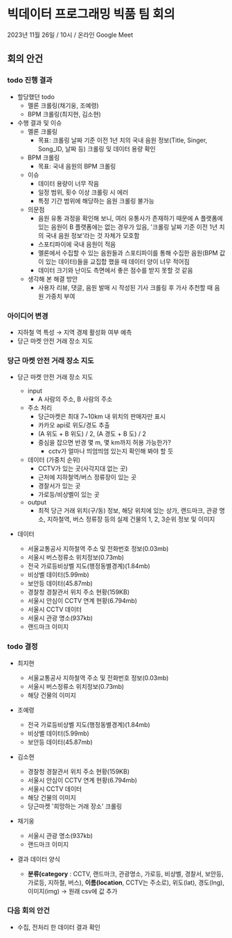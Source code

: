 # 빅데이터 프로그래밍 빅품 팀 회의

2023년 11월 26일 / 10시 / 온라인 Google Meet

## 회의 안건

### todo 진행 결과

- 할당했던 todo
  - 멜론 크롤링(채기웅, 조예령)
  - BPM 크롤링(최지현, 김소현)
- 수행 결과 및 이슈
  - 멜론 크롤링
    - 목표: 크롤링 날짜 기준 이전 1년 치의 국내 음원 정보(Title, Singer, Song_ID, 날짜 등) 크롤링 및 데이터 용량 확인
  - BPM 크롤링
    - 목표: 국내 음원의 BPM 크롤링
  - 이슈
    - 데이터 용량이 너무 작음
    - 일정 범위, 횟수 이상 크롤링 시 에러
    - 특정 기간 범위에 해당하는 음원 크롤링 불가능
  - 의문점
    - 음원 유통 과정을 확인해 보니, 여러 유통사가 존재하기 때문에 A 플랫폼에 있는 음원이 B 플랫폼에는 없는 경우가 있음, '크롤링 날짜 기준 이전 1년 치의 국내 음원 정보'라는 것 자체가 모호함
    - 스포티파이에 국내 음원이 적음
    - 멜론에서 수집할 수 있는 음원들과 스포티파이를 통해 수집한 음원(BPM 값이 있는 데이터)들을 교집합 했을 때 데이터 양이 너무 적어짐
    - 데이터 크기와 난이도 측면에서 좋은 점수를 받지 못할 것 같음
  - 생각해 본 해결 방안
    - 사용자 리뷰, 댓글, 음원 발매 시 작성된 기사 크롤링 후 가사 추천할 때 음원 가중치 부여

### 아이디어 변경

- 지하철 역 특성 → 지역 경제 활성화 여부 예측
- 당근 마켓 안전 거래 장소 지도

### 당근 마켓 안전 거래 장소 지도

- 당근 마켓 안전 거래 장소 지도

  - input
    - A 사람의 주소, B 사람의 주소
  - 주소 처리
    - 당근마켓은 최대 7~10km 내 위치의 판매자만 표시
    - 카카오 api로 위도/경도 추출
    - (A 위도 + B 위도) / 2, (A 경도 + B 도) / 2
    - 중심을 잡으면 반경 몇 m, 몇 km까지 허용 가능한가?
      - cctv가 얼마나 띄엄띄엄 있는지 확인해 봐야 할 듯
  - 데이터 (가중치 순위)
    - CCTV가 있는 곳(사각지대 없는 곳)
    - 근처에 지하철역/버스 정류장이 있는 곳
    - 경찰서가 있는 곳
    - 가로등/비상벨이 있는 곳
  - output
    - 최적 당근 거래 위치(구/동) 정보, 해당 위치에 있는 상가, 랜드마크, 관광 명소, 지하철역, 버스 정류장 등의 실제 건물의 1, 2, 3순위 정보 및 이미지

- 데이터
  - 서울교통공사 지하철역 주소 및 전화번호 정보(0.03mb)
  - 서울시 버스정류소 위치정보(0.73mb)
  - 전국 가로등비상벨 지도(행정동별경계)(1.84mb)
  - 비상벨 데이터(5.99mb)
  - 보안등 데이터(45.87mb)
  - 경찰청 경찰관서 위치 주소 현황(159KB)
  - 서울시 안심이 CCTV 연계 현황(6.794mb)
  - 서울시 CCTV 데이터
  - 서울시 관광 명소(937kb)
  - 랜드마크 이미지

### todo 결정

- 최지현

  - 서울교통공사 지하철역 주소 및 전화번호 정보(0.03mb)
  - 서울시 버스정류소 위치정보(0.73mb)
  - 해당 건물의 이미지

- 조예령

  - 전국 가로등비상벨 지도(행정동별경계)(1.84mb)
  - 비상벨 데이터(5.99mb)
  - 보안등 데이터(45.87mb)

- 김소현

  - 경찰청 경찰관서 위치 주소 현황(159KB)
  - 서울시 안심이 CCTV 연계 현황(6.794mb)
  - 서울시 CCTV 데이터
  - 해당 건물의 이미지
  - 당근마켓 '희망하는 거래 장소' 크롤링

- 채기웅

  - 서울시 관광 명소(937kb)
  - 랜드마크 이미지

- 결과 데이터 양식
  - **분류(category** : CCTV, 랜드마크, 관광명소, 가로등, 비상벨, 경찰서, 보안등, 가로등, 지하철, 버스), **이름(location**, CCTV는 주소로), 위도(lat), 경도(lng), 이미지(img) → 원래 csv에 값 추가

### 다음 회의 안건

- 수집, 전처리 한 데이터 결과 확인